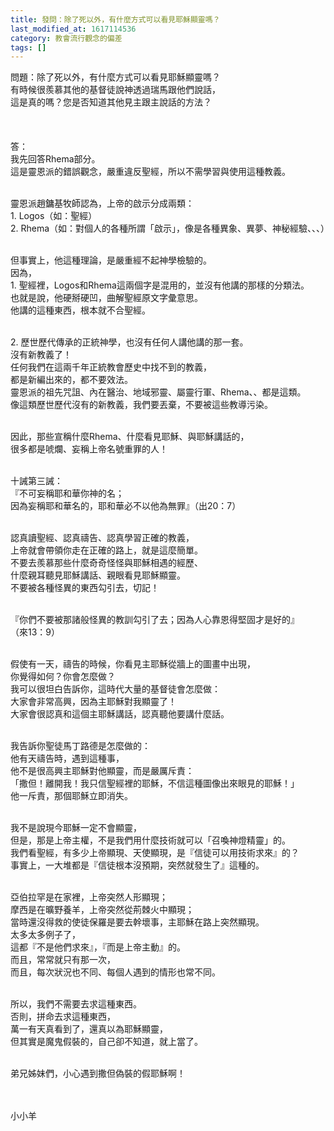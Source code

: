 ```yaml
---
title: 發問：除了死以外，有什麼方式可以看見耶穌顯靈嗎？
last_modified_at: 1617114536
category: 教會流行觀念的偏差
tags: []
---
```


<div>
<p>問題：除了死以外，有什麼方式可以看見耶穌顯靈嗎？<br/>
有時候很羨慕其他的基督徒說神透過瑞馬跟他們說話，<br/>
這是真的嗎？您是否知道其他見主跟主說話的方法？<br/>
 <br/>
 <br/>
 <br/>
答：<br/>
我先回答Rhema部分。<br/>
這是靈恩派的錯誤觀念，嚴重違反聖經，所以不需學習與使用這種教義。</p>
<p><br/>
靈恩派趙鏞基牧師認為，上帝的啟示分成兩類：<br/>
1. Logos（如：聖經）<br/>
2. Rhema（如：對個人的各種所謂「啟示」，像是各種異象、異夢、神秘經驗、、、）</p>
<p><br/>
但事實上，他這種理論，是嚴重經不起神學檢驗的。<br/>
因為，<br/>
1. 聖經裡，Logos和Rhema這兩個字是混用的，並沒有他講的那樣的分類法。<br/>
也就是說，他硬掰硬凹，曲解聖經原文字彙意思。<br/>
他講的這種東西，根本就不合聖經。</p>
<p><br/>
2. 歷世歷代傳承的正統神學，也沒有任何人講他講的那一套。<br/>
沒有新教義了！<br/>
任何我們在這兩千年正統教會歷史中找不到的教義，<br/>
都是新編出來的，都不要效法。<br/>
靈恩派的祖先咒詛、內在醫治、地域邪靈、屬靈行軍、Rhema、、都是這類。<br/>
像這類歷世歷代沒有的新教義，我們要丟棄，不要被這些教導污染。</p>
<p><br/>
因此，那些宣稱什麼Rhema、什麼看見耶穌、與耶穌講話的，<br/>
很多都是唬爛、妄稱上帝名號重罪的人！</p>
<p><br/>
十誡第三誡：<br/>
『不可妄稱耶和華你神的名；<br/>
因為妄稱耶和華名的，耶和華必不以他為無罪』（出20：7）</p>
<p><br/>
認真讀聖經、認真禱告、認真學習正確的教義，<br/>
上帝就會帶領你走在正確的路上，就是這麼簡單。<br/>
不要去羨慕那些什麼奇奇怪怪與耶穌相遇的經歷、<br/>
什麼親耳聽見耶穌講話、親眼看見耶穌顯靈。<br/>
不要被各種怪異的東西勾引去，切記！</p>
<p><br/>
『你們不要被那諸般怪異的教訓勾引了去；因為人心靠恩得堅固才是好的』<br/>
（來13：9）</p>
<p><br/>
假使有一天，禱告的時候，你看見主耶穌從牆上的圖畫中出現，<br/>
你覺得如何？你會怎麼做？<br/>
我可以很坦白告訴你，這時代大量的基督徒會怎麼做：<br/>
大家會非常高興，因為主耶穌對我顯靈了！<br/>
大家會很認真和這個主耶穌講話，認真聽他要講什麼話。</p>
<p><br/>
我告訴你聖徒馬丁路德是怎麼做的：<br/>
他有天禱告時，遇到這種事，<br/>
他不是很高興主耶穌對他顯靈，而是嚴厲斥責：<br/>
「撒但！離開我！我只信聖經裡的耶穌，不信這種圖像出來眼見的耶穌！」<br/>
他一斥責，那個耶穌立即消失。</p>
<p><br/>
我不是說現今耶穌一定不會顯靈，<br/>
但是，那是上帝主權，不是我們用什麼技術就可以「召喚神燈精靈」的。<br/>
我們看聖經，有多少上帝顯現、天使顯現，是『信徒可以用技術求來』的？<br/>
事實上，一大堆都是『信徒根本沒預期，突然就發生了』這種的。</p>
<p><br/>
亞伯拉罕是在家裡，上帝突然人形顯現；<br/>
摩西是在曠野養羊，上帝突然從荊棘火中顯現；<br/>
當時還沒得救的使徒保羅是要去幹壞事，主耶穌在路上突然顯現。<br/>
太多太多例子了，<br/>
這都『不是他們求來』，『而是上帝主動』的。<br/>
而且，常常就只有那一次，<br/>
而且，每次狀況也不同、每個人遇到的情形也常不同。</p>
<p><br/>
所以，我們不需要去求這種東西。<br/>
否則，拼命去求這種東西，<br/>
萬一有天真看到了，還真以為耶穌顯靈，<br/>
但其實是魔鬼假裝的，自己卻不知道，就上當了。</p>
<p><br/>
弟兄姊妹們，小心遇到撒但偽裝的假耶穌啊！<br/>
 <br/>
 </p>
<p>小小羊</p>
</div>
